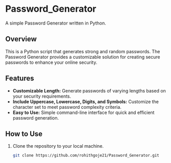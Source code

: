# Password_Generator
 A simple Password Generator written in Python.
 
## Overview
This is a Python script that generates strong and random passwords. The Password Generator provides a customizable solution for creating secure passwords to enhance your online security.

## Features
- **Customizable Length:** Generate passwords of varying lengths based on your security requirements.
- **Include Uppercase, Lowercase, Digits, and Symbols:** Customize the character set to meet password complexity criteria.
- **Easy to Use:** Simple command-line interface for quick and efficient password generation.

## How to Use
1. Clone the repository to your local machine.
   ```bash
   git clone https://github.com/rohithgoje21/Password_Generator.git

